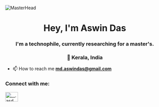 ![MasterHead](https://camo.githubusercontent.com/ba9f3bd30647e352a3f5e1e45eb45c6ec7bad6155cd16aaedf4a426738da0ca5/68747470733a2f2f696e646f616e616c79746963612e636f6d2f7374617469632f696d616765732f62616e6e6572722e676966)
<h1 align="center">Hey, I'm Aswin Das</h1>
<h3 align="center">I'm a technophile, currently researching for a master's.</h3><h3 align="center">📍 Kerala, India</h3>

- 📫 How to reach me **md.aswindas@gmail.com**

<h3 align="left">Connect with me:</h3>
<p align="left">
<a href="https://instagram.com/__.asd_" target="blank"><img align="center" src="https://raw.githubusercontent.com/rahuldkjain/github-profile-readme-generator/master/src/images/icons/Social/instagram.svg" alt="__.asd_" height="30" width="40" /></a>
</p>

